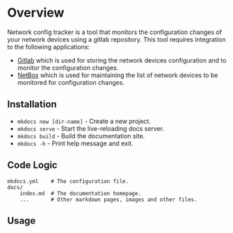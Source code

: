 # Overview

Network config tracker is a tool that monitors the configuration changes of your network devices using a gitlab repository. This tool requires integration to the following applications:

- [Gitlab](https://about.gitlab.com/) which is used for storing the network devices configuration and to monitor the configuration changes.
- [NetBox](https://github.com/netbox-community/netbox) which is used for maintaining the list of network devices to be monitored for configuration changes.

## Installation

* `mkdocs new [dir-name]` - Create a new project.
* `mkdocs serve` - Start the live-reloading docs server.
* `mkdocs build` - Build the documentation site.
* `mkdocs -h` - Print help message and exit.

## Code Logic

    mkdocs.yml    # The configuration file.
    docs/
        index.md  # The documentation homepage.
        ...       # Other markdown pages, images and other files.

## Usage
